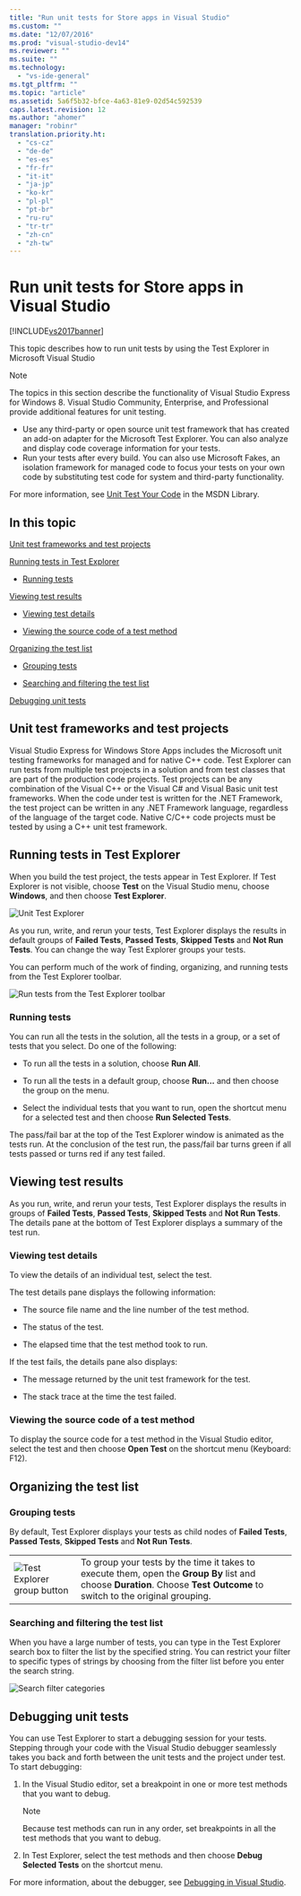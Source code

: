 ```yaml
---
title: "Run unit tests for Store apps in Visual Studio"
ms.custom: ""
ms.date: "12/07/2016"
ms.prod: "visual-studio-dev14"
ms.reviewer: ""
ms.suite: ""
ms.technology: 
  - "vs-ide-general"
ms.tgt_pltfrm: ""
ms.topic: "article"
ms.assetid: 5a6f5b32-bfce-4a63-81e9-02d54c592539
caps.latest.revision: 12
ms.author: "ahomer"
manager: "robinr"
translation.priority.ht: 
  - "cs-cz"
  - "de-de"
  - "es-es"
  - "fr-fr"
  - "it-it"
  - "ja-jp"
  - "ko-kr"
  - "pl-pl"
  - "pt-br"
  - "ru-ru"
  - "tr-tr"
  - "zh-cn"
  - "zh-tw"
---
```

# Run unit tests for Store apps in Visual Studio
[!INCLUDE[vs2017banner](../code-quality/includes/vs2017banner.md)]

This topic describes how to run unit tests by using the Test Explorer in Microsoft Visual Studio  
  
> [!NOTE]
>  The topics in this section describe the functionality of Visual Studio Express for Windows 8. Visual Studio Community, Enterprise, and Professional provide additional features for unit testing.  
>   
>  -   Use any third-party or open source unit test framework that has created an add-on adapter for the Microsoft Test Explorer. You can also analyze and display code coverage information for your tests.  
> -   Run your tests after every build. You can also use Microsoft Fakes, an isolation framework for managed code to focus your tests on your own code by substituting test code for system and third-party functionality.  
>   
>  For more information, see [Unit Test Your Code](../test/unit-test-your-code.md) in the MSDN Library.  
  
##  <a name="BKMK_In_this_topic"></a> In this topic  
 [Unit test frameworks and test projects](#BKMK_Unit_test_frameworks_and_test_projects)  
  
 [Running tests in Test Explorer](#BKMK_Running_tests_in_Test_Explorer)  
  
-   [Running tests](#BKMK_Running_tests)  
  
 [Viewing test results](#BKMK_Viewing_test_results)  
  
-   [Viewing test details](#BKMK_Viewing_test_details)  
  
-   [Viewing the source code of a test method](#BKMK_Viewing_the_source_code_of_a_test_method)  
  
 [Organizing the test list](#BKMK_Organizing_the_test_list)  
  
-   [Grouping tests](#BKMK_Grouping_tests)  
  
-   [Searching and filtering the test list](#BKMK_Searching_and_filtering_the_test_list)  
  
 [Debugging unit tests](#BKMK_Debugging_unit_tests)  
  
##  <a name="BKMK_Unit_test_frameworks_and_test_projects"></a> Unit test frameworks and test projects  
 Visual Studio Express for Windows Store Apps includes the Microsoft unit testing frameworks for managed and for native C++ code. Test Explorer can run tests from multiple test projects in a solution and from test classes that are part of the production code projects. Test projects can be any combination of the Visual C++ or the Visual C# and Visual Basic unit test frameworks. When the code under test is written for the .NET Framework, the test project can be written in any .NET Framework language, regardless of the language of the target code. Native C/C++ code projects must be tested by using a C++ unit test framework.  
  
##  <a name="BKMK_Running_tests_in_Test_Explorer"></a> Running tests in Test Explorer  
 When you build the test project, the tests appear in Test Explorer. If Test Explorer is not visible, choose **Test** on the Visual Studio menu, choose **Windows**, and then choose **Test Explorer**.  
  
 ![Unit Test Explorer](../ide/media/ute_failedpassednotrunsummary.png "UTE_FailedPassedNotRunSummary")  
  
 As you run, write, and rerun your tests, Test Explorer displays the results in default groups of **Failed Tests**, **Passed Tests**, **Skipped Tests** and **Not Run Tests**. You can change the way Test Explorer groups your tests.  
  
 You can perform much of the work of finding, organizing, and running tests from the Test Explorer toolbar.  
  
 ![Run tests from the Test Explorer toolbar](../test/media/ute_toolbar.png "UTE_ToolBar")  
  
###  <a name="BKMK_Running_tests"></a> Running tests  
 You can run all the tests in the solution, all the tests in a group, or a set of tests that you select. Do one of the following:  
  
-   To run all the tests in a solution, choose **Run All**.  
  
-   To run all the tests in a default group, choose **Run...** and then choose the group on the menu.  
  
-   Select the individual tests that you want to run, open the shortcut menu for a selected test and then choose **Run Selected Tests**.  
  
 The pass/fail bar at the top of the Test Explorer window is animated as the tests run. At the conclusion of the test run, the pass/fail bar turns green if all tests passed or turns red if any test failed.  
  
##  <a name="BKMK_Viewing_test_results"></a> Viewing test results  
 As you run, write, and rerun your tests, Test Explorer displays the results in groups of **Failed Tests**, **Passed Tests**, **Skipped Tests** and **Not Run Tests**. The details pane at the bottom of Test Explorer displays a summary of the test run.  
  
###  <a name="BKMK_Viewing_test_details"></a> Viewing test details  
 To view the details of an individual test, select the test.  
  
 The test details pane displays the following information:  
  
-   The source file name and the line number of the test method.  
  
-   The status of the test.  
  
-   The elapsed time that the test method took to run.  
  
 If the test fails, the details pane also displays:  
  
-   The message returned by the unit test framework for the test.  
  
-   The stack trace at the time the test failed.  
  
###  <a name="BKMK_Viewing_the_source_code_of_a_test_method"></a> Viewing the source code of a test method  
 To display the source code for a test method in the Visual Studio editor, select the test and then choose **Open Test** on the shortcut menu (Keyboard: F12).  
  
##  <a name="BKMK_Organizing_the_test_list"></a> Organizing the test list  
  
###  <a name="BKMK_Grouping_tests"></a> Grouping tests  
 By default, Test Explorer displays your tests as child nodes of **Failed Tests**, **Passed Tests**, **Skipped Tests** and **Not Run Tests**.  
  
|||  
|-|-|  
|![Test Explorer group button](../test/media/ute_groupby_btn.png "UTE_GroupBy_btn")|To group your tests by the time it takes to execute them, open the **Group By** list and choose **Duration**. Choose **Test Outcome** to switch to the original grouping.|  
  
###  <a name="BKMK_Searching_and_filtering_the_test_list"></a> Searching and filtering the test list  
 When you have a large number of tests, you can type in the Test Explorer search box to filter the list by the specified string. You can restrict your filter to specific types of strings by choosing from the filter list before you enter the search string.  
  
 ![Search filter categories](../test/media/ute_searchfilter.png "UTE_SearchFilter")  
  
##  <a name="BKMK_Debugging_unit_tests"></a> Debugging unit tests  
 You can use Test Explorer to start a debugging session for your tests. Stepping through your code with the Visual Studio debugger seamlessly takes you back and forth between the unit tests and the project under test. To start debugging:  
  
1.  In the Visual Studio editor, set a breakpoint in one or more test methods that you want to debug.  
  
    > [!NOTE]
    >  Because test methods can run in any order, set breakpoints in all the test methods that you want to debug.  
  
2.  In Test Explorer, select the test methods and then choose **Debug Selected Tests** on the shortcut menu.  
  
 For more information, about the debugger, see [Debugging in Visual Studio](../debugger/debugging-in-visual-studio.md).